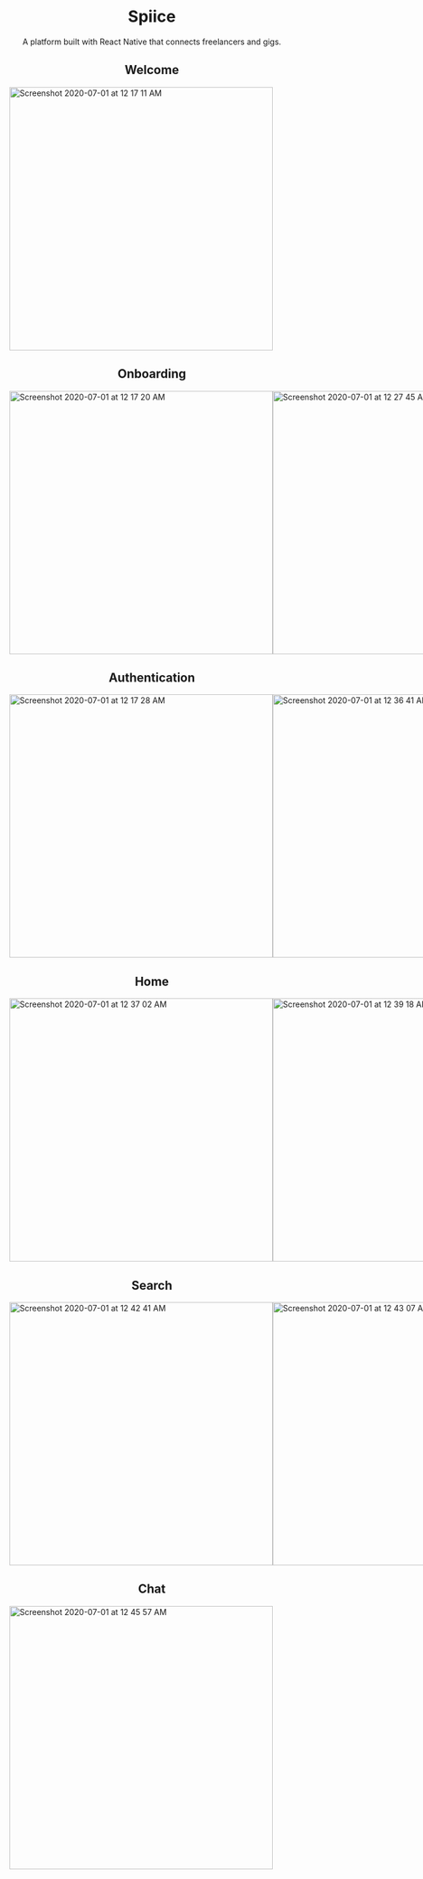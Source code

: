 <h1 align="center">Spiice</h1>
<p align="center">A platform built with React Native that connects freelancers and gigs.</p>

<h2 align="center">Welcome</h2>
<img width="466" alt="Screenshot 2020-07-01 at 12 17 11 AM" src="https://user-images.githubusercontent.com/36506774/86186479-1f3b6800-bb31-11ea-9809-8b9dfab98e74.png">

<h2 align="center">Onboarding</h2>
<div style="display: flex; align-items: center">
  <img width="466" alt="Screenshot 2020-07-01 at 12 17 20 AM" src="https://user-images.githubusercontent.com/36506774/86186489-24001c00-bb31-11ea-9278-be96803bde5e.png">
  <img width="466" alt="Screenshot 2020-07-01 at 12 27 45 AM" src="https://user-images.githubusercontent.com/36506774/86186748-b99bab80-bb31-11ea-9c03-0fef66bf3a8d.png">
  <img width="466" alt="Screenshot 2020-07-01 at 12 27 48 AM" src="https://user-images.githubusercontent.com/36506774/86186753-bc969c00-bb31-11ea-9c6b-8d7105bd2f34.png">
  <img width="466" alt="Screenshot 2020-07-01 at 12 27 51 AM" src="https://user-images.githubusercontent.com/36506774/86186762-ca4c2180-bb31-11ea-9c94-697860881133.png">
</div>

<h2 align="center">Authentication</h2>
<div style="display: flex">
  <img width="466" alt="Screenshot 2020-07-01 at 12 17 28 AM" src="https://user-images.githubusercontent.com/36506774/86187100-ebf9d880-bb32-11ea-9bc4-130b127806e7.png">
  <img width="466" alt="Screenshot 2020-07-01 at 12 36 41 AM" src="https://user-images.githubusercontent.com/36506774/86187124-f7e59a80-bb32-11ea-86d5-354d7be11715.png">
</div>

<h2 align="center">Home</h2>
<div style="display: flex">
  <img width="466" alt="Screenshot 2020-07-01 at 12 37 02 AM" src="https://user-images.githubusercontent.com/36506774/86187250-42671700-bb33-11ea-931d-4f7a652e58e4.png">
  <img width="466" alt="Screenshot 2020-07-01 at 12 39 18 AM" src="https://user-images.githubusercontent.com/36506774/86187280-53178d00-bb33-11ea-967d-59f7740cf05d.png">
  <img width="466" alt="Screenshot 2020-07-01 at 12 39 39 AM" src="https://user-images.githubusercontent.com/36506774/86187313-688cb700-bb33-11ea-92da-ead385aa11ba.png">
  <img width="466" alt="Screenshot 2020-07-01 at 12 39 45 AM" src="https://user-images.githubusercontent.com/36506774/86187318-6b87a780-bb33-11ea-876f-69671010fa32.png">
</div>

<h2 align="center">Search</h2>
<div style="display: flex">
  <img width="466" alt="Screenshot 2020-07-01 at 12 42 41 AM" src="https://user-images.githubusercontent.com/36506774/86187543-ed77d080-bb33-11ea-802d-60aab9976f9b.png">
  <img width="466" alt="Screenshot 2020-07-01 at 12 43 07 AM" src="https://user-images.githubusercontent.com/36506774/86187553-f23c8480-bb33-11ea-8ef6-b0574fa8d3cc.png">
  <img width="466" alt="Screenshot 2020-07-01 at 12 43 11 AM" src="https://user-images.githubusercontent.com/36506774/86187555-f36db180-bb33-11ea-87ea-306d5f7d849f.png">
</div>

<h2 align="center">Chat</h2>
<div style="display: flex">
  <img width="466" alt="Screenshot 2020-07-01 at 12 45 57 AM" src="https://user-images.githubusercontent.com/36506774/86187671-3fb8f180-bb34-11ea-82d5-5c6c81620acf.png">
</div>
